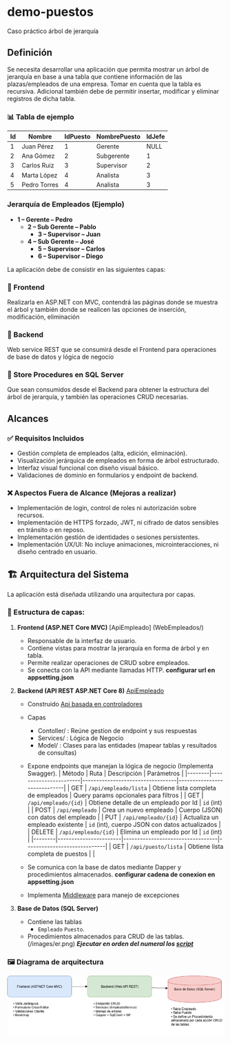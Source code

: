 # demo-puestos
Caso práctico árbol de jerarquía

## Definición

Se necesita desarrollar una aplicación que permita mostrar un árbol de jerarquía en base a una tabla 
que contiene información de las plazas/empleados de una empresa. Tomar en cuenta que la tabla es 
recursiva. Adicional también debe de permitir insertar, modificar y eliminar registros de dicha tabla.  

### 📊 Tabla de ejemplo

| Id  | Nombre        | IdPuesto     | NombrePuesto   | IdJefe |
|-----|---------------|--------------|----------------|--------|
| 1   | Juan Pérez    | 1            | Gerente        | NULL   |
| 2   | Ana Gómez     | 2            | Subgerente     | 1      |
| 3   | Carlos Ruiz   | 3            | Supervisor     | 2      |
| 4   | Marta López   | 4            | Analista       | 3      |
| 5   | Pedro Torres  | 4            | Analista       | 3      |


### Jerarquía de Empleados (Ejemplo)

- **1 – Gerente – Pedro**
  - **2 – Sub Gerente – Pablo**
    - **3 – Supervisor – Juan**
  - **4 – Sub Gerente – José**
    - **5 – Supervisor – Carlos**
    - **6 – Supervisor – Diego**

La aplicación debe de consistir en las siguientes capas:

### 🔹 Frontend
Realizarla en ASP.NET con MVC, contendrá las páginas donde se muestra el árbol y 
también donde se realicen las opciones de inserción, modificación, eliminación

### 🔹 Backend
Web service REST que se consumirá desde el Frontend para operaciones de base de 
datos y lógica de negocio 

### 🔹 Store Procedures en SQL Server
Que sean consumidos desde el Backend para obtener la estructura del árbol de jerarquía, y también las operaciones CRUD necesarias.


## Alcances

### ✅ Requisitos Incluidos

- Gestión completa de empleados (alta, edición, eliminación).
- Visualización jerárquica de empleados en forma de árbol estructurado.
- Interfaz visual funcional con diseño visual básico.
- Validaciones de dominio en formularios y endpoint de backend.

### ❌ Aspectos Fuera de Alcance (Mejoras a realizar)

- Implementación de login, control de roles ni autorización sobre recursos.
- Implementación de HTTPS forzado, JWT, ni cifrado de datos sensibles en tránsito o en reposo.
- Implementación gestión de identidades o sesiones persistentes.
- Implementación UX/UI: No incluye animaciones, microinteracciones, ni diseño centrado en usuario.


## 🏗️ Arquitectura del Sistema

La aplicación está diseñada utilizando una arquitectura por capas. 

### 🔹 Estructura de capas:

1. **Frontend (ASP.NET Core MVC)** [ApiEmpleado] (WebEmpleados/)
   - Responsable de la interfaz de usuario.
   - Contiene vistas para mostrar la jerarquía en forma de árbol y en tabla.
   - Permite realizar operaciones de CRUD sobre empleados.
   - Se conecta con la API mediante llamadas HTTP. **configurar url en appsetting.json**

2. **Backend (API REST ASP.NET Core 8)** [ApiEmpleado](ApiEmpleados/)
   - Construido [Api basada en controladores](https://learn.microsoft.com/en-us/aspnet/core/web-api/?view=aspnetcore-8.0)
   - Capas
     - Contoller/ : Reúne gestion de endpoint y sus respuestas
     - Services/ : Lógica de Negocio
     - Model/ : Clases para las entidades (mapear tablas y resultados de consultas) 
   - Expone endpoints que manejan la lógica de negocio (Implementa Swagger).
   | Método | Ruta                  | Descripción                        | Parámetros                  |
   |--------|-----------------------|----------------------------------|-----------------------------|
   | GET    | `/api/empleado/lista` | Obtiene lista completa de empleados | Query params opcionales para filtros |
   | GET    | `/api/empleado/{id}`  | Obtiene detalle de un empleado por Id | `id` (int)                  |
   | POST   | `/api/empleado`       | Crea un nuevo empleado             | Cuerpo (JSON) con datos del empleado |
   | PUT    | `/api/empleado/{id}`  | Actualiza un empleado existente    | `id` (int), cuerpo JSON con datos actualizados |
   | DELETE | `/api/empleado/{id}`  | Elimina un empleado por Id         | `id` (int)                  |
   |--------|-----------------------|----------------------------------|-----------------------------|
   | GET    | `/api/puesto/lista`        | Obtiene lista completa de puestos |                             |
   
   - Se comunica con la base de datos mediante Dapper y procedimientos almacenados. **configurar cadena de conexion en appsetting.json**
   - Implementa [Middleware](https://learn.microsoft.com/en-us/aspnet/core/fundamentals/error-handling?view=aspnetcore-8.0#exception-handler-lambda) para manejo de excepciones 

3. **Base de Datos (SQL Server)**
   - Contiene las tablas
     - `Empleado` `Puesto`.
   - Procedimientos almacenados para CRUD de las tablas.
   (/images/er.png)
   ***Ejecutar en orden del numeral los [script](script)***

### 🖼️ Diagrama de arquitectura

![Diagrama de Arquitectura](/images/arquitectura.png)


